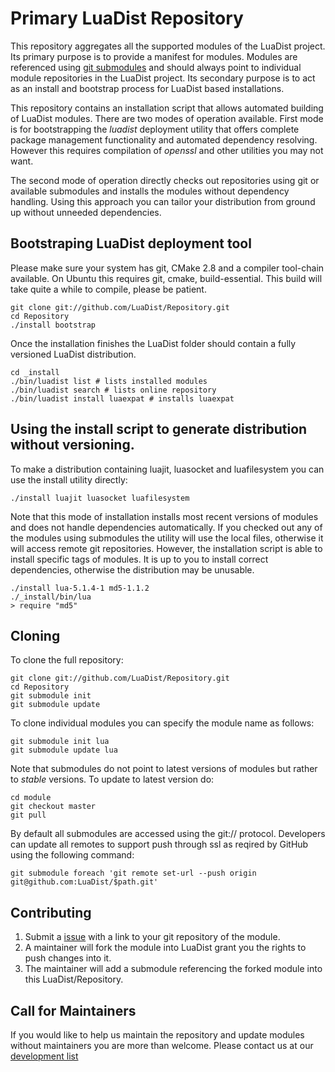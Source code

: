 Primary LuaDist Repository
==========================
This repository aggregates all the supported modules of the LuaDist project. Its primary purpose is to provide a manifest for modules. Modules are referenced using [git submodules][sub] and should always point to individual module repositories in the LuaDist project. Its secondary purpose is to act as an install and bootstrap process for LuaDist based installations.

This repository contains an installation script that allows automated building of LuaDist modules. There are two modes of operation available. First mode is for bootstrapping the _luadist_ deployment utility that offers complete package management functionality and automated dependency resolving. However this requires compilation of _openssl_ and other utilities you may not want.

The second mode of operation directly checks out repositories using git or available submodules and installs the modules without dependency handling. Using this approach you can tailor your distribution from ground up without unneeded dependencies.

Bootstraping LuaDist deployment tool
---

Please make sure your system has git, CMake 2.8  and a compiler tool-chain available. On Ubuntu this requires git, cmake, build-essential. This build will take quite a while to compile, please be patient.

    git clone git://github.com/LuaDist/Repository.git
    cd Repository
    ./install bootstrap
   
Once the installation finishes the LuaDist folder should contain a fully versioned LuaDist distribution.

    cd _install
    ./bin/luadist list # lists installed modules
    ./bin/luadist search # lists online repository
    ./bin/luadist install luaexpat # installs luaexpat

Using the install script to generate distribution without versioning.
---

To make a distribution containing luajit, luasocket and luafilesystem you can use the install utility directly:

    ./install luajit luasocket luafilesystem

Note that this mode of installation installs most recent versions of modules and does not handle dependencies automatically. If you checked out any of the modules using submodules the utility will use the local files, otherwise it will access remote git repositories. However, the installation script is able to install specific tags of modules. It is up to you to install correct dependencies, otherwise the distribution may be unusable.

    ./install lua-5.1.4-1 md5-1.1.2 
    ./_install/bin/lua
    > require "md5"

Cloning
-------

To clone the full repository:
	
    git clone git://github.com/LuaDist/Repository.git
    cd Repository
    git submodule init
    git submodule update

To clone individual modules you can specify the module name as follows:

    git submodule init lua
    git submodule update lua

Note that submodules do not point to latest versions of modules but rather to _stable_ versions. To update to latest version do:

    cd module
    git checkout master
    git pull

By default all submodules are accessed using the git:// protocol. Developers can update all remotes to support push through ssl as reqired by GitHub using the following command:

    git submodule foreach 'git remote set-url --push origin git@github.com:LuaDist/$path.git'
	
Contributing
------------

1. Submit a [issue][issue] with a link to your git repository of the module.
2. A maintainer will fork the module into LuaDist grant you the rights to push changes into it.
3. The maintainer will add a submodule referencing the forked module into this LuaDist/Repository.

Call for Maintainers
--------------------

If you would like to help us maintain the repository and update modules without maintainers you are more than welcome. Please contact us at our [development list][mail]

[sub]: http://github.com/guides/developing-with-submodules
[issue]: http://github.com/LuaDist/Repository/issues
[mail]: mailto:luadist-devel@lists.sourceforge.net
